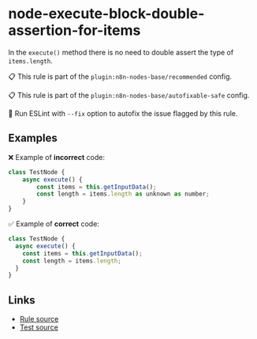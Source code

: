 [//]: # "File generated from a template. Do not edit this file directly."

# node-execute-block-double-assertion-for-items

In the `execute()` method there is no need to double assert the type of `items.length`.

📋 This rule is part of the `plugin:n8n-nodes-base/recommended` config.

📋 This rule is part of the `plugin:n8n-nodes-base/autofixable-safe` config.

🔧 Run ESLint with `--fix` option to autofix the issue flagged by this rule.

## Examples

❌ Example of **incorrect** code:

```js
class TestNode {
    async execute() {
        const items = this.getInputData();
        const length = items.length as unknown as number;
    }
}
```

✅ Example of **correct** code:

```js
class TestNode {
  async execute() {
    const items = this.getInputData();
    const length = items.length;
  }
}
```

## Links

- [Rule source](../../lib/rules/node-execute-block-double-assertion-for-items.ts)
- [Test source](../../tests/node-execute-block-double-assertion-for-items.test.ts)
